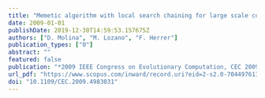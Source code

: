 ```yaml
---
title: "Memetic algorithm with local search chaining for large scale continuous optimization problems"
date: 2009-01-01
publishDate: 2019-12-30T14:59:53.157675Z
authors: ["D. Molina", "M. Lozano", "F. Herrer"]
publication_types: ["0"]
abstract: ""
featured: false
publication: "*2009 IEEE Congress on Evolutionary Computation, CEC 2009*"
url_pdf: "https://www.scopus.com/inward/record.uri?eid=2-s2.0-70449761316&doi=10.1109%2fCEC.2009.4983031&partnerID=40&md5=6ffcb9198df1a982d1665d5c755a6c2a"
doi: "10.1109/CEC.2009.4983031"
---
```


